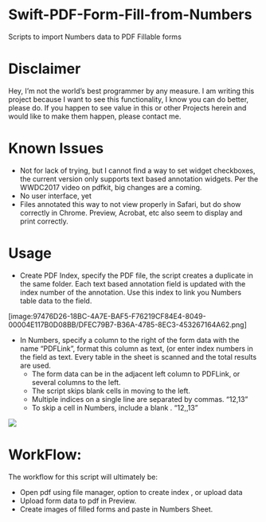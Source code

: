 # Swift-PDF-Form-Fill-from-Numbers
Scripts to import Numbers data to PDF Fillable forms
# Disclaimer
Hey, I’m not the world’s best programmer by any measure. I am writing this project because I want to see this functionality, I know you can do better, please do. If you happen to see value in this or other Projects herein and would like to make them happen, please contact me.
# Known Issues
* Not for lack of trying, but I cannot find a way to set widget checkboxes, the current version only supports text based annotation widgets.  Per the WWDC2017 video on pdfkit, big changes are a coming.
* No user interface, yet
* Files annotated this way to not view properly in Safari, but do show correctly in Chrome.  Preview, Acrobat, etc also seem to display and print correctly.
 
#  Usage
* Create PDF Index, specify the PDF file, the script creates a duplicate in the same folder.  Each text based annotation field is updated with the index number of the annotation.  Use this index to link you Numbers table data to the field.

[image:97476D26-18BC-4A7E-BAF5-F76219CF84E4-8049-00004E117B0D08BB/DFEC79B7-B36A-4785-8EC3-453267164A62.png]

* In Numbers, specify a column to the right  of the form data with the name “PDFLink”, format  this column as text, (or enter index numbers in the field as text.  Every table in the sheet is  scanned and the total results are used.
	* The form data can be in the adjacent left column to PDFLink, or several columns to the left.
	* The script skips blank cells in moving to the left.
	* Multiple indices on a single line are separated by commas. “12,13”
	* To skip a cell in Numbers, include a blank . “12,,13”

![](Swift-Numbers%20to%20PDF%20Forms%20Scripts/BF26DD38-0314-40CA-A5DB-2113CE2B0626.png)

# WorkFlow:
The workflow for this script will ultimately be:
* Open pdf using file manager, option to create index , or upload data
*  Upload form data to pdf in Preview.
* Create images of filled forms and paste in Numbers Sheet.
